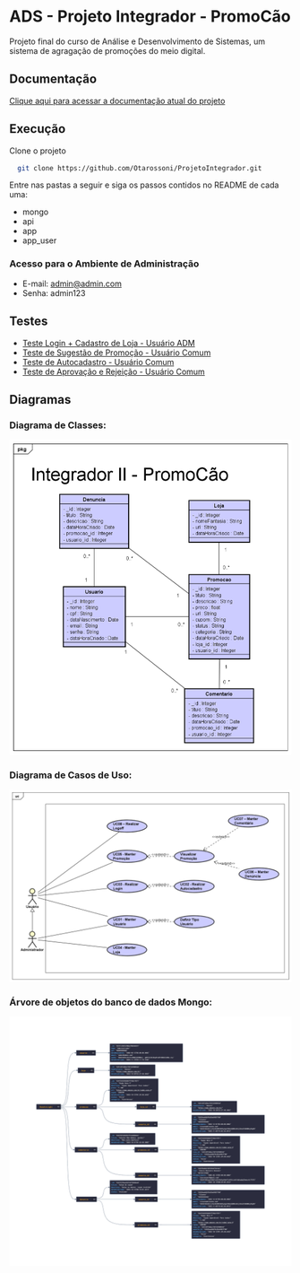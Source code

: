 # ADS - Projeto Integrador - PromoCão

Projeto final do curso de Análise e Desenvolvimento de Sistemas, um sistema de agragação de promoções do meio digital.

## Documentação

[Clique aqui para acessar a documentação atual do projeto](https://docs.google.com/document/d/1T5lEdS4kUNjKnftW05LDZtCfSuJucTEk9Gf2grP5Udo/edit?usp=sharing)

## Execução

Clone o projeto

```bash
  git clone https://github.com/Otarossoni/ProjetoIntegrador.git
```

Entre nas pastas a seguir e siga os passos contidos no README de cada uma:

- mongo
- api
- app
- app_user

### Acesso para o Ambiente de Administração

- E-mail: admin@admin.com
- Senha: admin123

## Testes

- [Teste Login + Cadastro de Loja - Usuário ADM](https://youtu.be/4U8Eujxjiy4)
- [Teste de Sugestão de Promoção - Usuário Comum](https://youtu.be/jk9bW7RTrOw)
- [Teste de Autocadastro - Usuário Comum](https://youtu.be/snmVLZ4Ze3k)
- [Teste de Aprovação e Rejeição - Usuário Comum](https://youtu.be/_y3DvypFgpE)

## Diagramas

### Diagrama de Classes:

<a><img src="/extras/images/diagramaClasses-promocao.png"></a>

### Diagrama de Casos de Uso:

<a><img src="/extras/images/diagramaCasosUso-promocao.png"></a>

### Árvore de objetos do banco de dados Mongo:

<a><img src="/extras/images/arvoreColecoesMongo.png"></a>
